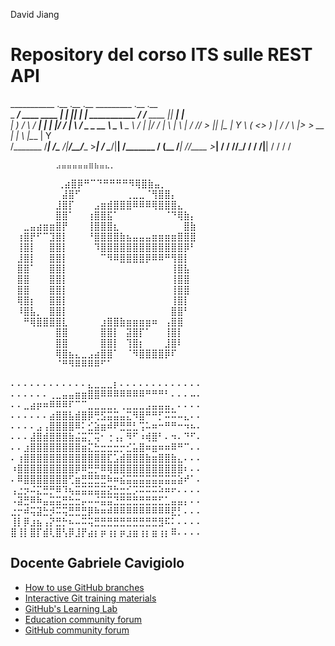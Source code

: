 David Jiang

# Repository del corso ITS sulle REST API

___________              .__  .__       .__                       _________                   .__       .__     
\_   _____/ ____    ____ |  | |__| _____|  |__     ___________   /   _____/__________    ____ |__| _____|  |__  
 |    __)_ /    \  / ___\|  | |  |/  ___/  |  \   /  _ \_  __ \  \_____  \\____ \__  \  /    \|  |/  ___/  |  \ 
 |        \   |  \/ /_/  >  |_|  |\___ \|   Y  \ (  <_> )  | \/  /        \  |_> > __ \|   |  \  |\___ \|   Y  \
/_______  /___|  /\___  /|____/__/____  >___|  /  \____/|__|    /_______  /   __(____  /___|  /__/____  >___|  /
        \/     \//_____/              \/     \/                         \/|__|       \/     \/        \/     \/ 


        


        ⠀⠀⠀⠀⠀⣠⣤⣤⣤⣤⣤⣶⣦⣤⣄⡀⠀⠀⠀⠀⠀⠀⠀⠀
⠀⠀⠀⠀⠀⠀⠀ ⢀⣴⣿⡿⠛⠉⠙⠛⠛⠛⠛⠻⢿⣿⣷⣤⡀⠀⠀⠀⠀⠀
⠀⠀⠀⠀⠀⠀⠀⠀⣼⣿⠋⠀⠀⠀⠀⠀⠀⠀⢀⣀⣀⠈⢻⣿⣿⡄⠀⠀⠀⠀
⠀⠀⠀⠀⠀⠀⠀⣸⣿⡏⠀⠀⠀⣠⣶⣾⣿⣿⣿⠿⠿⠿⢿⣿⣿⣿⣄⠀⠀⠀
⠀⠀⠀⠀⠀⠀⠀⣿⣿⠁⠀⠀⢰⣿⣿⣯⠁⠀⠀⠀⠀⠀⠀⠀⠈⠙⢿⣷⡄⠀
⠀⠀⣀⣤⣴⣶⣶⣿⡟⠀⠀⠀⢸⣿⣿⣿⣆⠀⠀⠀⠀⠀⠀⠀⠀⠀⠀⣿⣷⠀
⠀⢰⣿⡟⠋⠉⣹⣿⡇⠀⠀⠀⠘⣿⣿⣿⣿⣷⣦⣤⣤⣤⣶⣶⣶⣶⣿⣿⣿⠀
⠀⢸⣿⡇⠀⠀⣿⣿⡇⠀⠀⠀⠀⠹⣿⣿⣿⣿⣿⣿⣿⣿⣿⣿⣿⣿⣿⡿⠃⠀
⠀⣸⣿⡇⠀⠀⣿⣿⡇⠀⠀⠀⠀⠀⠉⠻⠿⣿⣿⣿⣿⡿⠿⠿⠛⢻⣿⡇⠀⠀
⠀⣿⣿⠁⠀⠀⣿⣿⡇⠀⠀⠀⠀⠀⠀⠀⠀⠀⠀⠀⠀⠀⠀⠀⠀⢸⣿⣧⠀⠀
⠀⣿⣿⠀⠀⠀⣿⣿⡇⠀⠀⠀⠀⠀⠀⠀⠀⠀⠀⠀⠀⠀⠀⠀⠀⢸⣿⣿⠀⠀
⠀⣿⣿⠀⠀⠀⣿⣿⡇⠀⠀⠀⠀⠀⠀⠀⠀⠀⠀⠀⠀⠀⠀⠀⠀⢸⣿⣿⠀⠀
⠀⢿⣿⡆⠀⠀⣿⣿⡇⠀⠀⠀⠀⠀⠀⠀⠀⠀⠀⠀⠀⠀⠀⠀⠀⢸⣿⡇⠀⠀
⠀⠸⣿⣧⡀⠀⣿⣿⡇⠀⠀⠀⠀⠀⠀⠀⠀⠀⠀⠀⠀⠀⠀⠀⠀⣿⣿⠃⠀⠀
⠀⠀⠛⢿⣿⣿⣿⣿⣇⠀⠀⠀⠀⠀⣰⣿⣿⣷⣶⣶⣶⣶⠶⠀⢠⣿⣿⠀⠀⠀
⠀⠀⠀⠀⠀⠀⠀⣿⣿⠀⠀⠀⠀⠀⣿⣿⡇⠀⣽⣿⡏⠁⠀⠀⢸⣿⡇⠀⠀⠀
⠀⠀⠀⠀⠀⠀⠀⣿⣿⠀⠀⠀⠀⠀⣿⣿⡇⠀⢹⣿⡆⠀⠀⠀⣸⣿⠇⠀⠀⠀
⠀⠀⠀⠀⠀⠀⠀⢿⣿⣦⣄⣀⣠⣴⣿⣿⠁⠀⠈⠻⣿⣿⣿⣿⡿⠏⠀⠀⠀⠀
⠀⠀⠀⠀⠀⠀⠀⠈⠛⠻⠿⠿⠿⠿⠋⠁⠀⠀⠀⠀⠀⠀⠀⠀⠀⠀⠀⠀⠀⠀





⠄⠄⠄⠄⠄⠄⠄⠄⠄⠄⠄⠄⣄⣀⣀⣀⡆⠄⠄⠄⠄⠄⠄⠄⠄⠄⠄⠄⠄⠄
⠄⠄⠄⠄⠄⠄⢀⣀⣤⣤⣶⣶⣿⣿⠿⠿⠿⠿⠿⠿⠿⠛⠛⠛⠃⠄⠄⠄⠤⠄
⠄⠄⣀⣴⡶⠶⠿⠿⠿⠏⠉⠉⣀⣀⣀⣀⡀⢀⣀⣀⣀⣠⣤⣤⣤⡀⠄⠄⠄⠄
⠄⠄⠄⠄⠄⠄⣴⣿⣿⣧⣾⣿⡿⢛⣫⣭⣭⣤⣍⠻⣿⠛⠛⡋⠭⠭⠤⣄⠄⠄
⠄⠄⠄⠄⣠⢠⣿⣿⣿⣿⠿⠅⣊⣵⣶⠾⠟⣛⣛⣃⢩⠥⠶⠒⠛⠛⠒⠲⠦⠄
⠄⠄⠄⣼⣿⣾⣿⣿⣿⣷⣬⣭⡉⢭⠂⢐⢠⡄⠻⠋⠰⢾⣿⠃⠄⠲⠄⠙⠋⠄
⠄⠄⣰⣿⣿⣿⣿⣿⣿⣿⣿⣶⣍⣓⣒⣒⣒⡒⣊⣥⣿⠶⣶⠶⠶⠿⠛⠉⠄⠄
⠄⢰⣿⣿⣿⣿⣿⣿⣿⣿⣿⣿⣿⣿⣿⣏⣡⣾⣿⣿⣿⣷⣶⣿⣿⣷⣄⠄⠄⠄
⠰⣿⣿⣿⣿⣿⣿⣿⣿⣿⡿⠿⣛⡛⠿⢿⣿⣿⣿⣿⣿⣿⣿⣿⣿⣿⣿⠆⠄⠄
⠄⠿⣿⣿⣿⣿⣿⣿⣿⢋⣶⣛⣛⣛⣛⠷⠶⣮⣭⣭⣭⣭⣭⣭⣭⣭⣵⠞⠁⠄
⢠⣐⡲⠬⣍⣛⡛⠿⠹⢦⣭⣭⣭⣭⣭⣝⣓⣒⣊⡩⠭⠭⠭⠵⠶⠖⠄⠄⠄⠄
⠠⣽⣛⠿⠷⣤⣭⣭⣛⣓⣒⡤⠤⠬⣭⣭⣙⣛⣛⣛⣛⣛⣛⣋⣁⣤⣤⡄⠄⠄
⣐⡒⠾⢭⣽⣓⡺⠭⢭⣛⣛⣛⡿⠷⠶⠾⠿⠿⠿⠿⠿⠿⠿⠿⠿⣟⡃⠄⠄⠄
⢸⡇⡿⣰⣦⢠⡝⣛⡓⠦⠤⠭⢭⣛⣛⣛⣛⣛⣛⣛⣛⣛⣛⣻⠯⠅⠄⠄⠄⠄
⣿⢸⡇⣿⡏⣾⢇⣿⢣⡿⣸⡟⣴⡆⡶⢰⡆⡶⣰⣶⢰⡆⣶⢰⡆⠿⠄⠄⠄⠄
## Docente Gabriele Cavigiolo




* [How to use GitHub branches](https://www.youtube.com/watch?v=H5GJfcp3p4Q&feature=youtu.be)
* [Interactive Git training materials](https://githubtraining.github.io/training-manual/#/01_getting_ready_for_class)
* [GitHub's Learning Lab](https://lab.github.com/)
* [Education community forum](https://education.github.community/)
* [GitHub community forum](https://github.community/)
